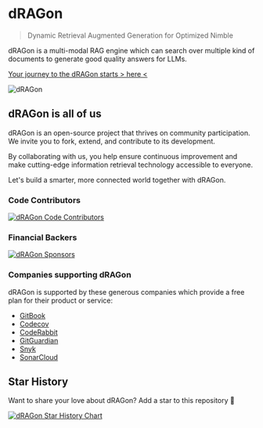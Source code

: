 # dRAGon
> Dynamic Retrieval Augmented Generation for Optimized Nimble

dRAGon is a multi-modal RAG engine which can search over multiple kind of documents to generate good quality answers for LLMs.

[Your journey to the dRAGon starts &gt; here &lt;](https://dragon.okinawa)

![dRAGon](https://dragon.okinawa/img/dragon_okinawa.jpg)

## dRAGon is all of us
dRAGon is an open-source project that thrives on community participation. We invite you to fork, extend, and contribute to its development.

By collaborating with us, you help ensure continuous improvement and make cutting-edge information retrieval technology accessible to everyone.

Let's build a smarter, more connected world together with dRAGon.

### Code Contributors
[![dRAGon Code Contributors](https://opencollective.com/dragon-okinawa/contributors.svg?width=600)](https://github.com/dRAGon-Okinawa/dRAGon/graphs/contributors)

### Financial Backers
[![dRAGon Sponsors](https://opencollective.com/dragon-okinawa/backers.svg?width=600)](http://opencollective.com/dragon-okinawa)

### Companies supporting dRAGon
dRAGon is supported by these generous companies which provide a free plan for their product or service:

* [GitBook](https://www.gitbook.com)
* [Codecov](https://codecov.io)
* [CodeRabbit](https://coderabbit.ai)
* [GitGuardian](https://www.gitguardian.com)
* [Snyk](https://snyk.io)
* [SonarCloud](https://sonarcloud.io)

## Star History
Want to share your love about dRAGon? Add a star to this repository 🌟

[![dRAGon Star History Chart](https://api.star-history.com/svg?repos=dragon-okinawa/dragon&type=Date)](https://star-history.com/#dragon-okinawa/dragon&Date)